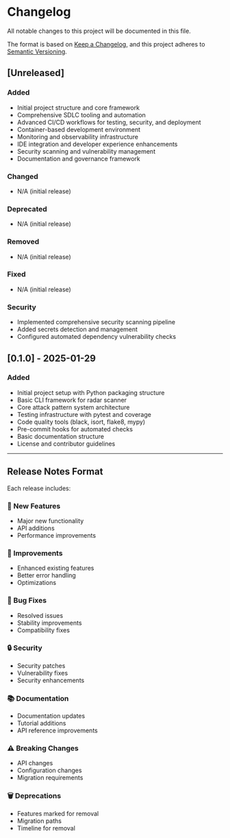 # Changelog

All notable changes to this project will be documented in this file.

The format is based on [Keep a Changelog](https://keepachangelog.com/en/1.0.0/),
and this project adheres to [Semantic Versioning](https://semver.org/spec/v2.0.0.html).

## [Unreleased]

### Added
- Initial project structure and core framework
- Comprehensive SDLC tooling and automation
- Advanced CI/CD workflows for testing, security, and deployment
- Container-based development environment
- Monitoring and observability infrastructure
- IDE integration and developer experience enhancements
- Security scanning and vulnerability management
- Documentation and governance framework

### Changed
- N/A (initial release)

### Deprecated
- N/A (initial release)

### Removed
- N/A (initial release)

### Fixed
- N/A (initial release)

### Security
- Implemented comprehensive security scanning pipeline
- Added secrets detection and management
- Configured automated dependency vulnerability checks

## [0.1.0] - 2025-01-29

### Added
- Initial project setup with Python packaging structure
- Basic CLI framework for radar scanner
- Core attack pattern system architecture
- Testing infrastructure with pytest and coverage
- Code quality tools (black, isort, flake8, mypy)
- Pre-commit hooks for automated checks
- Basic documentation structure
- License and contributor guidelines

---

## Release Notes Format

Each release includes:

### 🚀 New Features
- Major new functionality
- API additions
- Performance improvements

### 🔧 Improvements  
- Enhanced existing features
- Better error handling
- Optimizations

### 🐛 Bug Fixes
- Resolved issues
- Stability improvements
- Compatibility fixes

### 🔒 Security
- Security patches
- Vulnerability fixes
- Security enhancements

### 📚 Documentation
- Documentation updates
- Tutorial additions
- API reference improvements

### ⚠️ Breaking Changes
- API changes
- Configuration changes
- Migration requirements

### 🗑️ Deprecations
- Features marked for removal
- Migration paths
- Timeline for removal